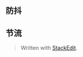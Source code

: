 ## 防抖

## 节流


> Written with [StackEdit](https://stackedit.io/).
<!--stackedit_data:
eyJoaXN0b3J5IjpbLTQ0NjUyMTcxNV19
-->